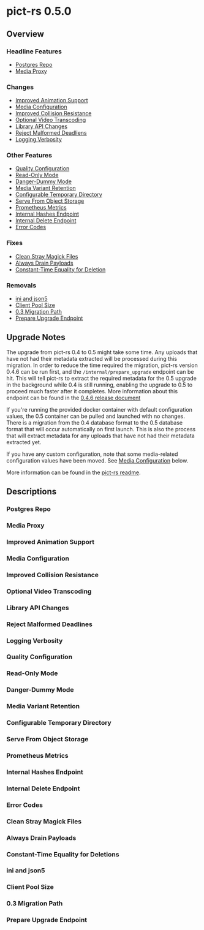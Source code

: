 # pict-rs 0.5.0

## Overview

### Headline Features

- [Postgres Repo](#postgres-repo)
- [Media Proxy](#media-proxy)


### Changes

- [Improved Animation Support](#improved-animation-support)
- [Media Configuration](#media-configuration)
- [Improved Collision Resistance](#improved-collision-resistance)
- [Optional Video Transcoding](#optional-video-transcoding)
- [Library API Changes](#library-api-changes)
- [Reject Malformed Deadliens](#reject-malformed-deadlines)
- [Logging Verbosity](#logging-verbosity)


### Other Features

- [Quality Configuration](#quality-configuration)
- [Read-Only Mode](#read-only-mode)
- [Danger-Dummy Mode](#danger-dummy-mode)
- [Media Variant Retention](#media-variant-retention)
- [Configurable Temporary Directory](#configurable-temporary-directory)
- [Serve From Object Storage](#serve-from-object-storage)
- [Prometheus Metrics](#prometheus-metrics)
- [Internal Hashes Endpoint](#internal-hashes-endpoint)
- [Internal Delete Endpoint](#internal-delete-endpoint)
- [Error Codes](#error-codes)


### Fixes

- [Clean Stray Magick Files](#clean-stray-magick-files)
- [Always Drain Payloads](#always-drain-payloads)
- [Constant-Time Equality for Deletion](#constant-time-equality-for-deletion)


### Removals

- [ini and json5](#ini-and-json5)
- [Client Pool Size](#client-pool-size)
- [0.3 Migration Path](#0-3-migration-path)
- [Prepare Upgrade Endpoint](#prepare-upgrade-endpoint)


## Upgrade Notes

The upgrade from pict-rs 0.4 to 0.5 might take some time. Any uploads that have not had their
metadata extracted will be processed during this migration. In order to reduce the time required the
migration, pict-rs version 0.4.6 can be run first, and the `/internal/prepare_upgrade` endpoint can
be hit. This will tell pict-rs to extract the required metadata for the 0.5 upgrade in the
background while 0.4 is still running, enabling the upgrade to 0.5 to proceed much faster after it
completes. More information about this endpoint can be found in the
[0.4.6 release document](./0.4.6.md)

If you're running the provided docker container with default configuration values, the 0.5 container
can be pulled and launched with no changes. There is a migration from the 0.4 database format to the
0.5 database format that will occur automatically on first launch. This is also the process that
will extract metadata for any uploads that have not had their metadata extracted yet.

If you have any custom configuration, note that some media-related configuration values have been
moved. See [Media Configuration](#media-configuration) below.

More information can be found in the
[pict-rs readme](https://git.asonix.dog/asonix/pict-rs#04-to-05-migration-guide).


## Descriptions

### Postgres Repo


### Media Proxy


### Improved Animation Support


### Media Configuration


### Improved Collision Resistance


### Optional Video Transcoding


### Library API Changes


### Reject Malformed Deadlines


### Logging Verbosity


### Quality Configuration


### Read-Only Mode


### Danger-Dummy Mode


### Media Variant Retention


### Configurable Temporary Directory


### Serve From Object Storage


### Prometheus Metrics


### Internal Hashes Endpoint


### Internal Delete Endpoint


### Error Codes


### Clean Stray Magick Files


### Always Drain Payloads


### Constant-Time Equality for Deletions


### ini and json5


### Client Pool Size


### 0.3 Migration Path


### Prepare Upgrade Endpoint
